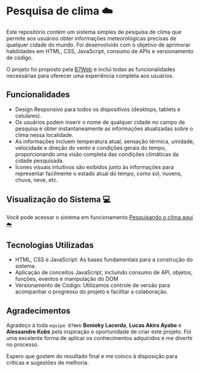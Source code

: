 # Pesquisa de clima ☁️

Este repositório contém um sistema simples de pesquisa de clima que permite aos usuários obter informações meteorológicas precisas de qualquer cidade do mundo. Foi desenvolvido com o objetivo de aprimorar habilidades em HTML, CSS, JavaScript, consumo de APIs e versionamento de código.

O projeto foi proposto pela [B7Web](https://www.b7web.com.br/) e inclui todas as funcionalidades necessárias para oferecer uma experiência completa aos usuários.

## Funcionalidades

- Design Responsivo para todos os dispositivos (desktops, tablets e celulares).
- Os usuários podem inserir o nome de qualquer cidade no campo de pesquisa e obter instantaneamente as informações atualizadas sobre o clima nessa localidade.
- As informações incluem temperatura atual, sensação térmica, umidade, velocidade e direção do vento e condições gerais do tempo, proporcionando uma visão completa das condições climáticas da cidade pesquisada.
- Ícones visuais intuitivos são exibidos junto às informações para representar facilmente o estado atual do tempo, como sol, nuvens, chuva, neve, etc.


## Visualização do Sistema 💻
Você pode acessar o sistema em funcionamento [Pesquisando o clima aqui☁️](https://joaopero.github.io/Clima/)

## Tecnologias Utilizadas
- HTML, CSS e JavaScript: As bases fundamentais para a construção do sistema.
- Aplicação de conceitos JavaScript, incluindo consumo de API, objetos, funções, eventos e manipulação do DOM
- Versionamento de Código: Utilizamos controle de versão para acompanhar o progresso do projeto e facilitar a colaboração.

## Agradecimentos
Agradeço à toda `equipe B7Web` __Bonieky Lacerda__, __Lucas Akira Ayabe__ e __Alessandro Kobs__ pela inspiração e oportunidade de criar este projeto. Foi uma excelente forma de aplicar os conhecimentos adquiridos e me divertir no processo.

Espero que gostem do resultado final e me coloco à disposição para críticas e sugestões de melhoria.
